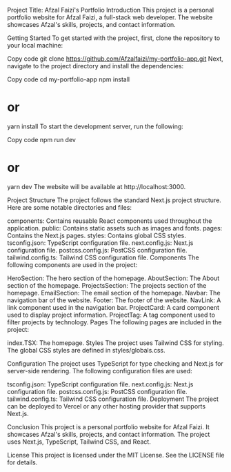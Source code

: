 Project Title: Afzal Faizi's Portfolio
Introduction
This project is a personal portfolio website for Afzal Faizi, a full-stack web developer. The website showcases Afzal's skills, projects, and contact information.

Getting Started
To get started with the project, first, clone the repository to your local machine:

Copy code
git clone https://github.com/Afzalfaizi/my-portfolio-app.git
Next, navigate to the project directory and install the dependencies:

Copy code
cd my-portfolio-app
npm install
# or
yarn install
To start the development server, run the following:

Copy code
npm run dev
# or
yarn dev
The website will be available at http://localhost:3000.

Project Structure
The project follows the standard Next.js project structure. Here are some notable directories and files:

components: Contains reusable React components used throughout the application.
public: Contains static assets such as images and fonts.
pages: Contains the Next.js pages.
styles: Contains global CSS styles.
tsconfig.json: TypeScript configuration file.
next.config.js: Next.js configuration file.
postcss.config.js: PostCSS configuration file.
tailwind.config.ts: Tailwind CSS configuration file.
Components
The following components are used in the project:

HeroSection: The hero section of the homepage.
AboutSection: The About section of the homepage.
ProjectsSection: The projects section of the homepage.
EmailSection: The email section of the homepage.
Navbar: The navigation bar of the website.
Footer: The footer of the website.
NavLink: A link component used in the navigation bar.
ProjectCard: A card component used to display project information.
ProjectTag: A tag component used to filter projects by technology.
Pages
The following pages are included in the project:

index.TSX: The homepage.
Styles
The project uses Tailwind CSS for styling. The global CSS styles are defined in styles/globals.css.

Configuration
The project uses TypeScript for type checking and Next.js for server-side rendering. The following configuration files are used:

tsconfig.json: TypeScript configuration file.
next.config.js: Next.js configuration file.
postcss.config.js: PostCSS configuration file.
tailwind.config.ts: Tailwind CSS configuration file.
Deployment
The project can be deployed to Vercel or any other hosting provider that supports Next.js.

Conclusion
This project is a personal portfolio website for Afzal Faizi. It showcases Afzal's skills, projects, and contact information. The project uses Next.js, TypeScript, Tailwind CSS, and React.

License
This project is licensed under the MIT License. See the LICENSE file for details.



